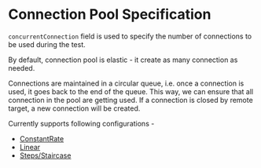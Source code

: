 # Connection Pool Specification

`concurrentConnection` field is used to specify the number of connections to be used during the test.

By default, connection pool is elastic - it create as many connection as needed.

Connections are maintained in a circular queue, i.e. once a connection is used, it goes back to the
end of the queue. This way, we can ensure that all connection in the pool are getting used.
If a connection is closed by remote target, a new connection will be created.

Currently supports following configurations -  
* [ConstantRate](constant.md)
* [Linear](linear.md)
* [Steps/Staircase](steps-qps.md)
